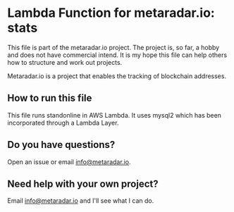 # Lambda Function for metaradar.io: stats
This file is part of the metaradar.io project. The project is, so far, a hobby and does not have commercial intend. It is my hope this file can help others how to structure and work out projects.

Metaradar.io is a project that enables the tracking of blockchain addresses.

## How to run this file
This file runs standonline in AWS Lambda. It uses mysql2 which has been incorporated through a Lambda Layer.

## Do you have questions?
Open an issue or email info@metaradar.io. 

## Need help with your own project?

Email info@metaradar.io and I'll see what I can do. 
